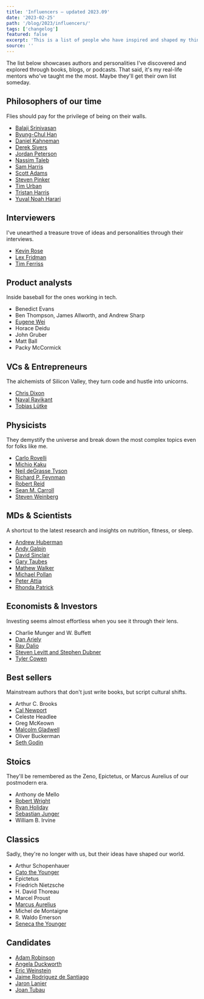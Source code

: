 ```yaml
---
title: 'Influencers — updated 2023.09'
date: '2023-02-25'
path: '/blog/2023/influencers/'
tags: ['changelog']
featured: false
excerpt: 'This is a list of people who have inspired and shaped my thinking and the way I approach life over time. Although I have never met any of them in person, I consider them mentors from afar.'
source: ''
---
```


The list below showcases authors and personalities I've discovered and explored through books, blogs, or podcasts. That said, it's my real-life mentors who've taught me the most. Maybe they'll get their own list someday.

## Philosophers of our time

Flies should pay for the privilege of being on their walls.

- [Balaji Srinivasan](https://en.wikipedia.org/wiki/Balaji_Srinivasan)
- [Byung-Chul Han](https://en.wikipedia.org/wiki/Byung-Chul_Han)
- [Daniel Kahneman](https://en.wikipedia.org/wiki/Daniel_Kahneman)
- [Derek Sivers](https://sive.rs/)
- [Jordan Peterson](https://en.wikipedia.org/wiki/Jordan_Peterson)
- [Nassim Taleb](https://en.wikipedia.org/wiki/Nassim_Nicholas_Taleb)
- [Sam Harris](https://en.wikipedia.org/wiki/Sam_Harris)
- [Scott Adams](https://en.wikipedia.org/wiki/Scott_Adams)
- [Steven Pinker](https://en.wikipedia.org/wiki/Steven_Pinker)
- [Tim Urban](https://en.wikipedia.org/wiki/Wait_But_Why)
- [Tristan Harris](https://en.wikipedia.org/wiki/Tristan_Harris)
- [Yuval Noah Harari](https://en.wikipedia.org/wiki/Yuval_Noah_Harari)

## Interviewers

I've unearthed a treasure trove of ideas and personalities through their interviews.

- [Kevin Rose](https://en.wikipedia.org/wiki/Kevin_Rose)
- [Lex Fridman](https://en.wikipedia.org/wiki/Lex_Fridman)
- [Tim Ferriss](https://en.wikipedia.org/wiki/Tim_Ferriss)

## Product analysts

Inside baseball for the ones working in tech.

- Benedict Evans
- Ben Thompson, James Allworth, and Andrew Sharp
- [Eugene Wei](https://twitter.com/eugenewei)
- Horace Deidu
- John Gruber
- Matt Ball
- Packy McCormick

## VCs & Entrepreneurs

The alchemists of Silicon Valley, they turn code and hustle into unicorns.

- [Chris Dixon](https://en.wikipedia.org/wiki/Chris_Dixon)
- [Naval Ravikant](https://en.wikipedia.org/wiki/Naval_Ravikant)
- [Tobias Lütke](https://en.wikipedia.org/wiki/Tobias_L%C3%BCtke)

## Physicists

They demystify the universe and break down the most complex topics even for folks like me.

- [Carlo Rovelli](https://en.wikipedia.org/wiki/Carlo_Rovelli)
- [Michio Kaku](https://en.wikipedia.org/wiki/Michio_Kaku)
- [Neil deGrasse Tyson](https://en.wikipedia.org/wiki/Neil_deGrasse_Tyson)
- [Richard P. Feynman](https://en.wikipedia.org/wiki/Richard_Feynman)
- [Robert Reid](<https://en.wikipedia.org/wiki/Robert_Reid_(author)>)
- [Sean M. Carroll](https://en.wikipedia.org/wiki/Sean_M._Carroll)
- [Steven Weinberg](https://en.wikipedia.org/wiki/Steven_Weinberg)

## MDs & Scientists

A shortcut to the latest research and insights on nutrition, fitness, or sleep.

- [Andrew Huberman](https://en.wikipedia.org/wiki/Andrew_D._Huberman)
- [Andy Galpin](https://twitter.com/DrAndyGalpin)
- [David Sinclair](https://en.wikipedia.org/wiki/David_A._Sinclair)
- [Gary Taubes](https://en.wikipedia.org/wiki/Gary_Taubes)
- [Mathew Walker](<https://en.wikipedia.org/wiki/Matthew_Walker_(scientist)>)
- [Michael Pollan](https://en.wikipedia.org/wiki/Michael_Pollan)
- [Peter Attia](https://en.wikipedia.org/wiki/Peter_Attia)
- [Rhonda Patrick](https://twitter.com/foundmyfitness)

## Economists & Investors

Investing seems almost effortless when you see it through their lens.

- Charlie Munger and W. Buffett
- [Dan Ariely](https://en.wikipedia.org/wiki/Dan_Ariely)
- [Ray Dalio](https://en.wikipedia.org/wiki/Ray_Dalio)
- [Steven Levitt and Stephen Dubner](https://en.wikipedia.org/wiki/Freakonomics_Radio)
- [Tyler Cowen](https://en.wikipedia.org/wiki/Tyler_Cowen)

## Best sellers

Mainstream authors that don't just write books, but script cultural shifts.

- Arthur C. Brooks
- [Cal Newport](https://en.wikipedia.org/wiki/Cal_Newport)
- Celeste Headlee
- Greg McKeown
- [Malcolm Gladwell](https://en.wikipedia.org/wiki/Malcolm_Gladwell)
- Oliver Buckerman
- [Seth Godin](https://en.wikipedia.org/wiki/Seth_Godin)

## Stoics

They'll be remembered as the Zeno, Epictetus, or Marcus Aurelius of our postmodern era.

- Anthony de Mello
- [Robert Wright](<https://en.wikipedia.org/wiki/Robert_Wright_(journalist)>)
- [Ryan Holiday](https://en.wikipedia.org/wiki/Ryan_Holiday)
- [Sebastian Junger](https://en.wikipedia.org/wiki/Sebastian_Junger)
- William B. Irvine

## Classics

Sadly, they're no longer with us, but their ideas have shaped our world.

- Arthur Schopenhauer
- [Cato the Younger](https://en.wikipedia.org/wiki/Cato_the_Younger)
- Epictetus
- Friedrich Nietzsche
- H. David Thoreau
- Marcel Proust
- [Marcus Aurelius](https://en.wikipedia.org/wiki/Marcus_Aurelius)
- Michel de Montaigne
- R. Waldo Emerson
- [Seneca the Younger](https://en.wikipedia.org/wiki/Seneca_the_Younger)

## Candidates

- [Adam Robinson](#)
- [Angela Duckworth](#)
- [Eric Weinstein](#)
- [Jaime Rodríguez de Santiago](#)
- [Jaron Lanier](#)
- [Joan Tubau](#)

